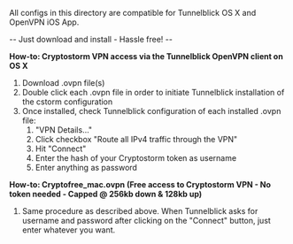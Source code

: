 All configs in this directory are compatible for Tunnelblick OS X and OpenVPN iOS App. 

-- Just download and install - Hassle free! --

<b>How-to: Cryptostorm VPN access via the Tunnelblick OpenVPN client on OS X</b>

1. Download .ovpn file(s)
2. Double click each .ovpn file in order to initiate Tunnelblick installation of the cstorm configuration 
3. Once installed, check Tunnelblick configuration of each installed .ovpn file:
	1. "VPN Details..."
	2. Click checkbox "Route all IPv4 traffic through the VPN"
	3. Hit "Connect"
	4. Enter the hash of your Cryptostorm token as username
	5. Enter anything as password
	
<b>How-to: Cryptofree_mac.ovpn 
(Free access to Cryptostorm VPN - No token needed - Capped @ 256kb down & 128kb up)</b>

1. Same procedure as described above. When Tunnelblick asks for username and password after clicking on the "Connect" button, just enter whatever you want.
